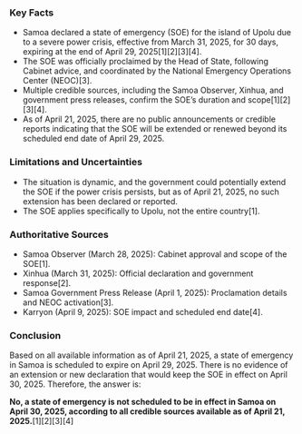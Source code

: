 ### Key Facts

- Samoa declared a state of emergency (SOE) for the island of Upolu due to a severe power crisis, effective from March 31, 2025, for 30 days, expiring at the end of April 29, 2025[1][2][3][4].
- The SOE was officially proclaimed by the Head of State, following Cabinet advice, and coordinated by the National Emergency Operations Center (NEOC)[3].
- Multiple credible sources, including the Samoa Observer, Xinhua, and government press releases, confirm the SOE’s duration and scope[1][2][3][4].
- As of April 21, 2025, there are no public announcements or credible reports indicating that the SOE will be extended or renewed beyond its scheduled end date of April 29, 2025.

### Limitations and Uncertainties

- The situation is dynamic, and the government could potentially extend the SOE if the power crisis persists, but as of April 21, 2025, no such extension has been declared or reported.
- The SOE applies specifically to Upolu, not the entire country[1].

### Authoritative Sources

- Samoa Observer (March 28, 2025): Cabinet approval and scope of the SOE[1].
- Xinhua (March 31, 2025): Official declaration and government response[2].
- Samoa Government Press Release (April 1, 2025): Proclamation details and NEOC activation[3].
- Karryon (April 9, 2025): SOE impact and scheduled end date[4].

### Conclusion

Based on all available information as of April 21, 2025, a state of emergency in Samoa is scheduled to expire on April 29, 2025. There is no evidence of an extension or new declaration that would keep the SOE in effect on April 30, 2025. Therefore, the answer is:

**No, a state of emergency is not scheduled to be in effect in Samoa on April 30, 2025, according to all credible sources available as of April 21, 2025.**[1][2][3][4]